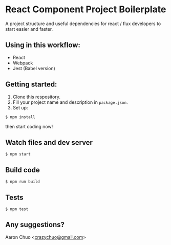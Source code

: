 # React Component Project Boilerplate
A project structure and useful dependencies for react / flux developers to start easier and faster.

## Using in this workflow:
- React
- Webpack
- Jest (Babel version)

## Getting started:
1. Clone this respository.
1. Fill your project name and description in `package.json`.
1. Set up:
```terminal
$ npm install
```
then start coding now!

## Watch files and dev server
```terminal
$ npm start
```

## Build code
```terminal
$ npm run build
```

## Tests
```terminal
$ npm test
```

## Any suggestions?
Aaron Chuo <[crazychuo@gmail.com][myMail]>

[myMail]: mailto:crazychuo@gmail.com
